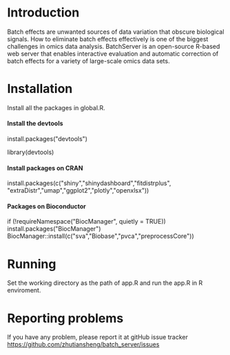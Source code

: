 # Introduction
Batch effects are unwanted sources of data variation that obscure biological signals. How to eliminate batch effects effectively is one of the biggest challenges in omics data analysis. BatchServer is an open-source R-based web server that enables interactive evaluation and automatic correction of batch effects for a variety of large-scale omics data sets. 

# Installation
Install all the packages in global.R.
#### Install the devtools
install.packages("devtools")

library(devtools)
#### Install packages on CRAN
install.packages(c("shiny","shinydashboard","fitdistrplus", "extraDistr","umap","ggplot2","plotly","openxlsx"))
#### Packages on Bioconductor
if (!requireNamespace("BiocManager", quietly = TRUE))
    install.packages("BiocManager")
BiocManager::install(c("sva","Biobase","pvca","preprocessCore"))

# Running
Set the working directory as the path of app.R and run the app.R in R enviroment. 
#  Reporting problems
 If you have any problem, please report it at gitHub issue tracker https://github.com/zhutiansheng/batch_server/issues

